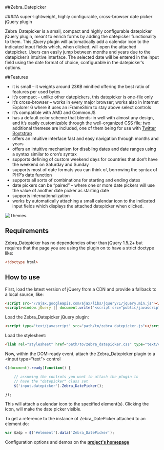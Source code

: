 ##Zebra_Datepicker

####A super-lightweight, highly configurable, cross-browser date picker jQuery plugin

Zebra_Datepicker is a small, compact and highly configurable datepicker jQuery plugin, meant to enrich forms by adding the datepicker functionality to them. This jQuery plugin will automatically add a calendar icon to the indicated input fields which, when clicked, will open the attached datepicker. Users can easily jump between months and years due to the datepicker’s intuitive interface. The selected date will be entered in the input field using the date format of choice, configurable in the datepicker’s options.

##Features

 - it is small – it weights around 23KB minified offering the best ratio of features per used bytes
 - it’s compact – unlike other datepickers, this datepicker is one-file only
 - it’s cross-browser – works in every major browser; works also in Internet Explorer 6 where it uses an iFrameShim to stay above select controls
 - it’s compatible with AMD and CommonJS
 - has a default color scheme that blends-in well with almost any design, and it’s easily customizable through the well-organized CSS file; two additional themese are included, one of them being for use with <a href="http://twitter.github.io/bootstrap/">Twitter Bootstrap</a>
 - offers an intuitive interface fast and easy navigation through months and years
 - offers an intuitive mechanism for disabling dates and date ranges using a syntax similar to cron‘s syntax
 - supports defining of custom weekend days for countries that don’t have the weekend on Saturday and Sunday
 - supports most of date formats you can think of, borrowing the syntax of PHP’s date function
 - supports all sorts of combinations for starting and ending dates
 - date pickers can be “paired” – where one or more date pickers will use the value of another date picker as starting date
 - supports internationalization
 - works by automatically attaching a small calendar icon to the indicated input fields which displays the attached datepicker when clicked.

![Themes](https://raw.github.com/stefangabos/Zebra_Datepicker/master/public/css/themes.png)

## Requirements

Zebra_Datepicker has no dependencies other than jQuery 1.5.2+ but requires that the page you are using the plugin on to have a strict doctype like:

```html
<!doctype html>
```

## How to use
First, load the latest version of jQuery from a CDN and provide a fallback to a local source, like:

```html
<script src="//ajax.googleapis.com/ajax/libs/jquery/1/jquery.min.js"></script>
<script>window.jQuery || document.write('<script src="public/javascript/jquery.min.js"><\/script>')</script>
```

Load the Zebra_Datepicker jQuery plugin:

```html
<script type="text/javascript" src="path/to/zebra_datepicker.js"></script>
```

Load the stylesheet:

```html
<link rel="stylesheet" href="path/to/zebra_datepicker.css" type="text/css">
```

Now, within the DOM-ready event, attach the Zebra_Datepicker plugin to a &lt;input type=”text”> control

```javascript
$(document).ready(function() {

    // assuming the controls you want to attach the plugin to
    // have the "datepicker" class set
    $('input.datepicker').Zebra_DatePicker();

});
```

This will attach a calendar icon to the specified element(s). Clicking the icon, will make the date picker visible.

To get a reference to the instance of Zebra_DatePicker attached to an element do:

```javascript
var $zdp = $('#element').data('Zebra_DatePicker');
```

Configuration options and demos on the **[project's homepage](http://stefangabos.ro/jquery/zebra-datepicker/)**
